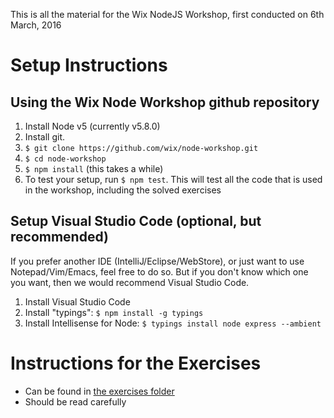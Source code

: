 This is all the material for the Wix NodeJS Workshop, 
first conducted on 6th March, 2016

# Setup Instructions
## Using the Wix Node Workshop github repository
1. Install Node v5 (currently v5.8.0)
1. Install git.
1. `$ git clone https://github.com/wix/node-workshop.git`
1. `$ cd node-workshop`
1. `$ npm install` (this takes a while)
1. To test your setup, run `$ npm test`. This will test all the code
   that is used in the workshop, including the solved exercises

## Setup Visual Studio Code (optional, but recommended)
If you prefer another IDE (IntelliJ/Eclipse/WebStore), 
or just want to use Notepad/Vim/Emacs, feel free to do so. But
if you don't know which one you want, 
then we would recommend Visual Studio Code.
1. Install Visual Studio Code
1. Install "typings": `$ npm install -g typings`
1. Install Intellisense for Node: `$ typings install node express --ambient`

# Instructions for the Exercises
* Can be found in [the exercises folder](02-exercises/README.md)
* Should be read carefully
